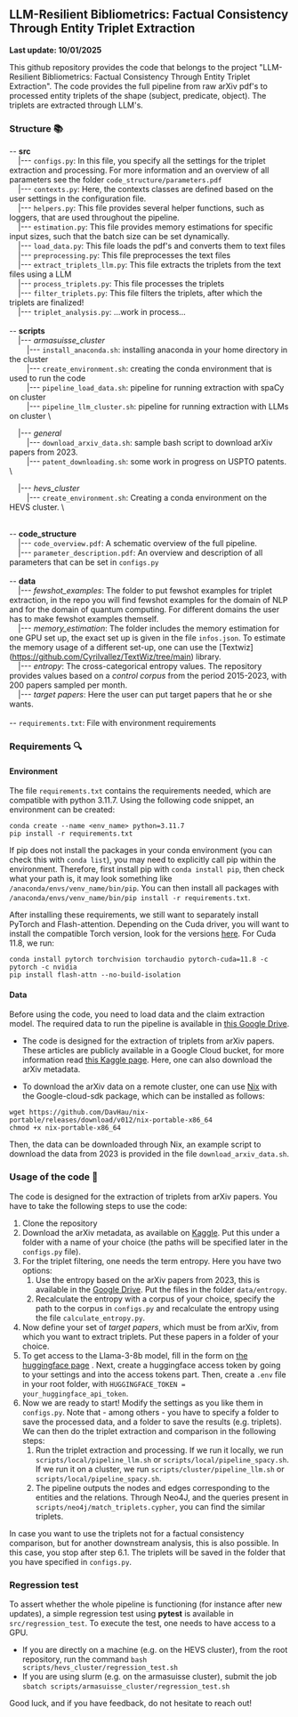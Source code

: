 ## LLM-Resilient Bibliometrics: Factual Consistency Through Entity Triplet Extraction

**Last update: 10/01/2025**

This github repository provides the code that belongs to the project "LLM-Resilient Bibliometrics: Factual Consistency Through Entity Triplet Extraction". The code provides the full pipeline from raw arXiv pdf's to processed entity triplets of the shape (subject, predicate, object). The triplets are extracted through LLM's.

### Structure :books:

-- **src** \
&nbsp;&nbsp;&nbsp;&nbsp;|--- ```configs.py```: In this file, you specify all the settings for the triplet extraction and processing. For more information and an overview of all parameters see the folder ```code_structure/parameters.pdf```  \
&nbsp;&nbsp;&nbsp;&nbsp;|--- ```contexts.py```: Here, the contexts classes are defined based on the user settings in the configuration file.  \
&nbsp;&nbsp;&nbsp;&nbsp;|--- ```helpers.py```: This file provides several helper functions, such as loggers, that are used throughout the pipeline. \
&nbsp;&nbsp;&nbsp;&nbsp;|--- ```estimation.py```: This file provides memory estimations for specific input sizes, such that the batch size can be set dynamically. \
&nbsp;&nbsp;&nbsp;&nbsp;|--- ```load_data.py```: This file loads the pdf's and converts them to text files \
&nbsp;&nbsp;&nbsp;&nbsp;|--- ```preprocessing.py```: This file preprocesses the text files \
&nbsp;&nbsp;&nbsp;&nbsp;|--- ```extract_triplets_llm.py```: This file extracts the triplets from the text files using a LLM \
&nbsp;&nbsp;&nbsp;&nbsp;|--- ```process_triplets.py```: This file processes the triplets \
&nbsp;&nbsp;&nbsp;&nbsp;|--- ```filter_triplets.py```: This file filters the triplets, after which the triplets are finalized! \
&nbsp;&nbsp;&nbsp;&nbsp;|--- ```triplet_analysis.py```: ...work in process... \
\
-- **scripts** \
&nbsp;&nbsp;&nbsp;&nbsp;|--- *armasuisse_cluster*  \
&nbsp;&nbsp;&nbsp;&nbsp;&nbsp;&nbsp;&nbsp;&nbsp;|--- ```install_anaconda.sh```: installing anaconda in your home directory in the cluster \
&nbsp;&nbsp;&nbsp;&nbsp;&nbsp;&nbsp;&nbsp;&nbsp;|--- ```create_environment.sh```: creating the conda environment that is used to run the code \
&nbsp;&nbsp;&nbsp;&nbsp;&nbsp;&nbsp;&nbsp;&nbsp;|--- ```pipeline_load_data.sh```: pipeline for running extraction with spaCy on cluster \
&nbsp;&nbsp;&nbsp;&nbsp;&nbsp;&nbsp;&nbsp;&nbsp;|--- ```pipeline_llm_cluster.sh```: pipeline for running extraction with LLMs on cluster \

&nbsp;&nbsp;&nbsp;&nbsp;|--- *general* \
&nbsp;&nbsp;&nbsp;&nbsp;&nbsp;&nbsp;&nbsp;&nbsp;|--- ```download_arxiv_data.sh```: sample bash script to download arXiv papers from 2023. \
&nbsp;&nbsp;&nbsp;&nbsp;&nbsp;&nbsp;&nbsp;&nbsp;|--- ```patent_downloading.sh```: some work in progress on USPTO patents. \

&nbsp;&nbsp;&nbsp;&nbsp;|--- *hevs_cluster* \
&nbsp;&nbsp;&nbsp;&nbsp;&nbsp;&nbsp;&nbsp;&nbsp;|--- ```create_environment.sh```: Creating a conda environment on the HEVS cluster. \

\
-- **code_structure** \
&nbsp;&nbsp;&nbsp;&nbsp;|--- ```code_overview.pdf```: A schematic overview of the full pipeline.  \
&nbsp;&nbsp;&nbsp;&nbsp;|--- ```parameter_description.pdf```: An overview and description of all parameters that can be set in ```configs.py``` \
\
-- **data** \
&nbsp;&nbsp;&nbsp;&nbsp;|--- *fewshot_examples*: The folder to put fewshot examples for triplet extraction, in the repo you will find fewshot examples for the domain of NLP and for the domain of quantum computing. For different domains the user has to make fewshot examples themself.  \
&nbsp;&nbsp;&nbsp;&nbsp;|--- *memory_estimation*: The folder includes the memory estimation for one GPU set up, the exact set up is given in the file ```infos.json```. To estimate the memory usage of a different set-up, one can use the [Textwiz] (https://github.com/Cyrilvallez/TextWiz/tree/main) library.  \
&nbsp;&nbsp;&nbsp;&nbsp;|--- *entropy*: The cross-categorical entropy values. The repository provides values based on a *control corpus* from the period 2015-2023, with 200 papers sampled per month.  \
&nbsp;&nbsp;&nbsp;&nbsp;|--- *target papers*: Here the user can put target papers that he or she wants.  \
\
-- ```requirements.txt```: File with environment requirements



### Requirements :mag:

#### Environment
The file ```requirements.txt``` contains the requirements needed, which are compatible with python 3.11.7. Using the following code snippet, an environment can be created:

```
conda create --name <env_name> python=3.11.7
pip install -r requirements.txt
```

If pip does not install the packages in your conda environment (you can check this with ```conda list```), you may need to explicitly call pip within the environment. Therefore, first install pip with ```conda install pip```, then check what your path is, it may look something like ```/anaconda/envs/venv_name/bin/pip```. You can then install all packages with ```/anaconda/envs/venv_name/bin/pip install -r requirements.txt```.

After installing these requirements, we still want to separately install PyTorch and Flash-attention. Depending on the Cuda driver, you will want to install the compatible Torch version, look for the versions [here](https://pytorch.org/get-started/previous-versions/). For Cuda 11.8, we run:

```
conda install pytorch torchvision torchaudio pytorch-cuda=11.8 -c pytorch -c nvidia
pip install flash-attn --no-build-isolation
```

#### Data
Before using the code, you need to load data and the claim extraction model. The required data to run the pipeline is available in [this Google Drive](https://drive.google.com/drive/folders/1VzIWOI6PPWNSOLkZUZPCbuorUEroMW2W?usp=sharing).

* The code is designed for the extraction of triplets from arXiv papers. These articles are publicly available in a Google Cloud bucket, for more information read [this Kaggle page](https://www.kaggle.com/datasets/Cornell-University/arxiv). Here, one can also download the arXiv metadata.

* To download the arXiv data on a remote cluster, one can use [Nix](https://github.com/DavHau/nix-portable) with the Google-cloud-sdk package, which can be installed as follows:

```
wget https://github.com/DavHau/nix-portable/releases/download/v012/nix-portable-x86_64
chmod +x nix-portable-x86_64
```

Then, the data can be downloaded through Nix, an example script to download the data from 2023 is provided in the file ```download_arxiv_data.sh```.

### Usage of the code :memo:
The code is designed for the extraction of triplets from arXiv papers. You have to take the following steps to use the code:

1. Clone the repository
2. Download the arXiv metadata, as available on [Kaggle](https://www.kaggle.com/datasets/Cornell-University/arxiv). Put this under a folder with a name of your choice (the paths will be specified later in the ```configs.py``` file).
3. For the triplet filtering, one needs the term entropy. Here you have two options:
    1. Use the entropy based on the arXiv papers from 2023, this is available in the [Google Drive](https://drive.google.com/drive/folders/1VzIWOI6PPWNSOLkZUZPCbuorUEroMW2W?usp=sharing). Put the files in the folder ```data/entropy```.
    2. Recalculate the entropy with a corpus of your choice, specify the path to the corpus in ```configs.py``` and recalculate the entropy using the file ```calculate_entropy.py```.
4. Now define your set of _target papers_, which must be from arXiv, from which you want to extract triplets. Put these papers in a folder of your choice.
5. To get access to the Llama-3-8b model, fill in the form on [the huggingface page](https://huggingface.co/meta-llama/Meta-Llama-3-8B) . Next, create a huggingface access token by going to your settings and into the access tokens part. Then, create a ```.env``` file in your root folder, with ```HUGGINGFACE_TOKEN = your_huggingface_api_token```. 
6. Now we are ready to start! Modify the settings as you like them in ```configs.py```. Note that - among others - you have to specify a folder to save the processed data, and a folder to save the results (e.g. triplets). We can then do the triplet extraction and comparison in the following steps:
    1. Run the triplet extraction and processing. If we run it locally, we run ```scripts/local/pipeline_llm.sh``` or ```scripts/local/pipeline_spacy.sh```. If we run it on a cluster, we run ```scripts/cluster/pipeline_llm.sh``` or ```scripts/local/pipeline_spacy.sh```.
    2. The pipeline outputs the nodes and edges corresponding to the entities and the relations. Through Neo4J, and the queries present in ```scripts/neo4j/match_triplets.cypher```, you can find the similar triplets.

In case you want to use the triplets not for a factual consistency comparison, but for another downstream analysis, this is also possible. In this case, you stop after step 6.1. The triplets will be saved in the folder that you have specified in ```configs.py```.

### Regression test
To assert whether the whole pipeline is functioning (for instance after new updates), a simple regression test using **pytest** is available in ```src/regression_test```. To execute the test, one needs to have access to a GPU. 

* If you are directly on a machine (e.g. on the HEVS cluster), from the root repository, run the command ```bash scripts/hevs_cluster/regression_test.sh```
* If you are using slurm (e.g. on the armasuisse cluster), submit the job ```sbatch scripts/armasuisse_cluster/regression_test.sh```


Good luck, and if you have feedback, do not hesitate to reach out!
